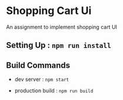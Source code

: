 # Shopping Cart Ui
An assignment to implement shopping cart UI
## Setting Up :  `npm run install`

## Build Commands

* dev server : `npm start`

* production build : `npm run build`

